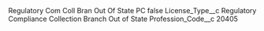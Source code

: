 <?xml version="1.0" encoding="UTF-8"?>
<CustomMetadata xmlns="http://soap.sforce.com/2006/04/metadata" xmlns:xsi="http://www.w3.org/2001/XMLSchema-instance" xmlns:xsd="http://www.w3.org/2001/XMLSchema">
    <label>Regulatory Com Coll Bran Out Of State PC</label>
    <protected>false</protected>
    <values>
        <field>License_Type__c</field>
        <value xsi:type="xsd:string">Regulatory Compliance Collection Branch Out of State</value>
    </values>
    <values>
        <field>Profession_Code__c</field>
        <value xsi:type="xsd:string">20405</value>
    </values>
</CustomMetadata>
